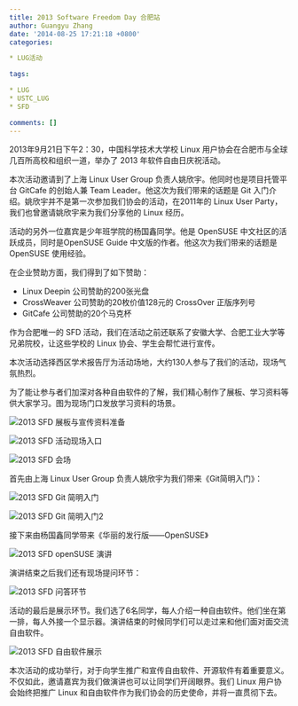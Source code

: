 ```yaml
---
title: 2013 Software Freedom Day 合肥站
author: Guangyu Zhang
date: '2014-08-25 17:21:18 +0800'
categories:

* LUG活动

tags:

* LUG
* USTC_LUG
* SFD

comments: []
---
```

2013年9月21日下午2：30，中国科学技术大学校 Linux 用户协会在合肥市与全球几百所高校和组织一道，举办了 2013 年软件自由日庆祝活动。

本次活动邀请到了上海 Linux User Group 负责人姚欣宇。他同时也是项目托管平台 GitCafe 的创始人兼 Team Leader。他这次为我们带来的话题是 Git 入门介绍。姚欣宇并不是第一次参加我们协会的活动，在2011年的 Linux User Party，我们也曾邀请姚欣宇来为我们分享他的 Linux 经历。

活动的另外一位嘉宾是少年班学院的杨国鑫同学。他是 OpenSUSE 中文社区的活跃成员，同时是OpenSUSE Guide 中文版的作者。他这次为我们带来的话题是 OpenSUSE 使用经验。

在企业赞助方面，我们得到了如下赞助：

* Linux Deepin 公司赞助的200张光盘
* CrossWeaver 公司赞助的20枚价值128元的 CrossOver 正版序列号
* GitCafe 公司赞助的20个马克杯

作为合肥唯一的 SFD 活动，我们在活动之前还联系了安徽大学、合肥工业大学等兄弟院校，让这些学校的 Linux 协会、学生会帮忙进行宣传。

本次活动选择西区学术报告厅为活动场地，大约130人参与了我们的活动，现场气氛热烈。

为了能让参与者们加深对各种自由软件的了解，我们精心制作了展板、学习资料等供大家学习。图为现场门口发放学习资料的场景。

![2013 SFD 展板与宣传资料准备](https://ftp.lug.ustc.edu.cn/wp-content/uploads/2013/12/2013sfd-zhanban.jpg)

![2013 SFD 活动现场入口](https://ftp.lug.ustc.edu.cn/wp-content/uploads/2014/08/2013sfd-entry.jpg)

![2013 SFD 会场](https://ftp.lug.ustc.edu.cn/wp-content/uploads/2014/08/2013sfd-scene1.jpg)

首先由上海 Linux User Group 负责人姚欣宇为我们带来《Git简明入门》：

![2013 SFD Git 简明入门](https://ftp.lug.ustc.edu.cn/wp-content/uploads/2014/08/2013sfd-git1.jpg)

![2013 SFD Git 简明入门2](https://ftp.lug.ustc.edu.cn/wp-content/uploads/2014/08/2013sfd-git2.jpg)

接下来由杨国鑫同学带来《华丽的发行版——OpenSUSE》

![2013 SFD openSUSE 演讲](https://ftp.lug.ustc.edu.cn/wp-content/uploads/2014/08/2013sfd-opensuse.jpg)

演讲结束之后我们还有现场提问环节：

![2013 SFD 问答环节](https://ftp.lug.ustc.edu.cn/wp-content/uploads/2014/08/2013sfd-quiz.jpg)

活动的最后是展示环节。我们选了6名同学，每人介绍一种自由软件。他们坐在第一排，每人外接一个显示器。演讲结束的时候同学们可以走过来和他们面对面交流自由软件。

![2013 SFD 自由软件展示](https://ftp.lug.ustc.edu.cn/wp-content/uploads/2014/08/2013sfd-scene2.jpg)

本次活动的成功举行，对于向学生推广和宣传自由软件、开源软件有着重要意义。不仅如此，邀请嘉宾为我们做演讲也可以让同学们开阔眼界。我们 Linux 用户协会始终把推广 Linux 和自由软件作为我们协会的历史使命，并将一直贯彻下去。

